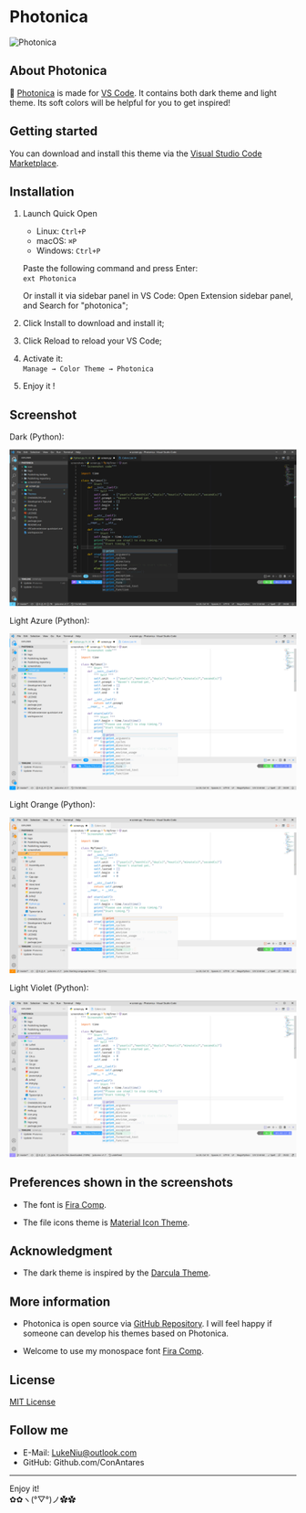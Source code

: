 # Photonica

![Photonica](https://raw.githubusercontent.com/Photonico/Photonica/master/logo.png)

## About Photonica

:rainbow: [Photonica](https://marketplace.visualstudio.com/items?itemName=ConAntares.Photonica) is made for [VS Code](https://code.visualstudio.com/). It contains both dark theme and light theme. Its soft colors will be helpful for you to get inspired!

## Getting started

You can download and install this theme via the [Visual Studio Code Marketplace](https://marketplace.visualstudio.com/items?itemName=ConAntares.photonica).

## Installation

1. Launch Quick Open  

   * Linux:    `Ctrl+P`
   * macOS:    `⌘P`
   * Windows:  `Ctrl+P`

    Paste the following command and press Enter:  
        ```ext Photonica```

    Or install it via sidebar panel in VS Code: Open Extension sidebar panel, and Search for "photonica";

2. Click Install to download and install it;
3. Click Reload to reload your VS Code;
4. Activate it:  
    ```Manage → Color Theme → Photonica```
5. Enjoy it !

## Screenshot

Dark (Python):

![Dark (Python)](https://raw.githubusercontent.com/Photonico/Photonica/master/screenshots/Dark_Python.png)

Light Azure (Python):

![Light (Python)](https://raw.githubusercontent.com/Photonico/Photonica/master/screenshots/Light_Azure_Python.png)

Light Orange (Python):

![Light (Python)](https://raw.githubusercontent.com/Photonico/Photonica/master/screenshots/Light_Orange_Python.png)

Light Violet (Python):

![Light (Python)](https://raw.githubusercontent.com/Photonico/Photonica/master/screenshots/Light_Violet_Python.png)

## Preferences shown in the screenshots

* The font  is [Fira Comp](https://github.com/Photonico/Fira_Comp).

* The file icons theme is [Material Icon Theme](https://marketplace.visualstudio.com/items?itemName=PKief.material-icon-theme).

## Acknowledgment

* The dark theme is inspired by the [Darcula Theme](https://marketplace.visualstudio.com/items?itemName=rokoroku.vscode-theme-darcula).

## More information

* Photonica is open source via [GitHub Repository](https://github.com/ConAntares/Photonica/). I will feel happy if someone can develop his themes based on Photonica.

* Welcome to use my monospace font [Fira Comp](https://github.com/Photonico/Fira_Comp).

## License

[MIT License](https://github.com/ConAntares/Photonica/blob/master/LICENSE)

## Follow me

* E-Mail: LukeNiu@outlook.com
* GitHub: Github.com/ConAntares

------

Enjoy it!  
✿✿ヽ(°▽°)ノ✿✿
